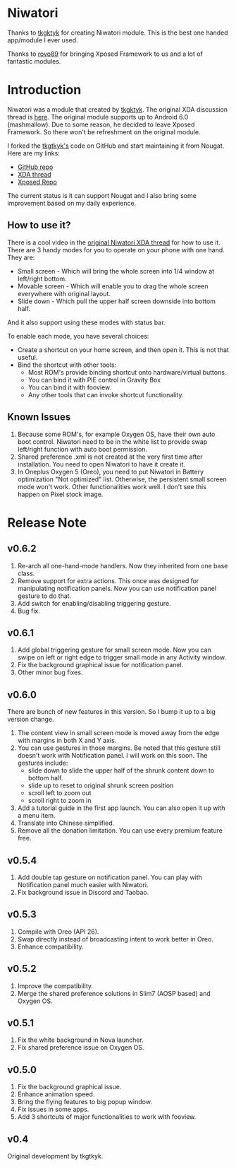 # Niwatori

Thanks to [tkgktyk](https://forum.xda-developers.com/member.php?u=5692104) for creating Niwatori module. This is the best one handed app/module I ever used.

Thanks to [rovo89](https://forum.xda-developers.com/member.php?u=4419114) for bringing Xposed Framework to us and a lot of fantastic modules.

# Introduction

Niwatori was a module that created by [tkgktyk](https://forum.xda-developers.com/member.php?u=5692104). The original XDA discussion thread is [here](https://forum.xda-developers.com/xposed/modules/mod-niwatori-fly-apps-window-t3031680). The original module supports up to Android 6.0 (mashmallow). Due to some reason, he decided to leave Xposed Framework. So there won't be refreshment on the original module. 

I forked the [tkgtkyk's](https://github.com/tkgktyk/Niwatori) code on GitHub and start maintaining it from Nougat. Here are my links:

- [GitHub repo](https://github.com/zhougy0717/Niwatori)
- [XDA thread](https://forum.xda-developers.com/xposed/modules/mod-niwatori-one-handed-mode-t3730963)
- [Xposed Repo](http://repo.xposed.info/module/cn.zhougy0717.xposed.niwatori)

The current status is it can support Nougat and I also bring some improvement based on my daily experience.

## How to use it?

There is a cool video in the [original Niwatori XDA thread](https://forum.xda-developers.com/xposed/modules/mod-niwatori-fly-apps-window-t3031680) for how to use it. There are 3 handy modes for you to operate on your phone with one hand. They are:

- Small screen - Which will bring the whole screen into 1/4 window at left/right bottom.
- Movable screen - Which will enable you to drag the whole screen everywhere with original layout.
- Slide down - Which pull the upper half screen downside into bottom half.

And it also support using these modes with status bar.

To enable each mode, you have several choices:

- Create a shortcut on your home screen, and then open it. This is not that useful. 
- Bind the shortcut with other tools:
  - Most ROM's provide binding shortcut onto hardware/virtual buttons.
  - You can bind it with PIE control in Gravity Box
  - You can bind it with fooview.
  - Any other tools that can invoke shortcut functionality.

## Known Issues

1. Because some ROM's, for example Oxygen OS, have their own auto boot control. Niwatori need to be in the white list to provide swap left/right function with auto boot permission. 
2. Shared preference .xml is not created at the very first time after installation. You need to open Niwatori to have it create it.
3. In Oneplus Oxygen 5 (Oreo), you need to put Niwatori in Battery optimization "Not optimized" list. Otherwise, the persistent small screen mode won't work. Other functionalities work well. I don't see this happen on Pixel stock image.

# Release Note

## v0.6.2

1. Re-arch all one-hand-mode handlers. Now they inherited from one base class.
2. Remove support for extra actions. This once was designed for manipulating notification panels. Now you can use notification panel gesture to do that.
3. Add switch for enabling/disabling triggering gesture.
4. Bug fix.

## v0.6.1

1. Add global triggering gesture for small screen mode. Now you can swipe on left or right edge to trigger small mode in any Activity window.
2. Fix the background graphical issue for notification panel.
3. Other minor bug fixes.

## v0.6.0

There are bunch of new features in this version. So I bump it up to a big version change.

1. The content view in small screen mode is moved away from the edge with margins in both X and Y axis.
2. You can use gestures in those margins. Be noted that this gesture still doesn't work with Notification panel. I will work on this soon. The gestures include:
   - slide down to slide the upper half of the shrunk content down to bottom half.
   - slide up to reset to original shrunk screen position
   - scroll left to zoom out
   - scroll right to zoom in
3. Add a tutorial guide in the first app launch. You can also open it up with a menu item.
4. Translate into Chinese simplified.
5. Remove all the donation limitation. You can use every premium feature free.

## v0.5.4

1. Add double tap gesture on notification panel. You can play with Notification panel much easier with Niwatori.
2. Fix background issue in Discord and Taobao.

## v0.5.3

1. Compile with Oreo (API 26).
2. Swap directly instead of broadcasting intent to work better in Oreo.
3. Enhance compatibility.

## v0.5.2

1. Improve the compatibility.
2. Merge the shared preference solutions in Slim7 (AOSP based) and Oxygen OS.

## v0.5.1

1. Fix the white background in Nova launcher.
2. Fix shared preference issue on Oxygen OS.

## v0.5.0

1. Fix the background graphical issue.
2. Enhance animation speed.
3. Bring the flying features to big popup window.
4. Fix issues in some apps.
5. Add 3 shortcuts of major functionalities to work with fooview.

## v0.4

Original development by tkgtkyk.



